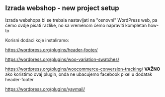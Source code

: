 ## Izrada webshop - new project setup

Izrada webshopa bi se trebala nastavljati na "osnovni" WordPress web, pa ćemo ovdje pisati razlike, no sa vremenom ćemo napraviti kompletan how-to 

Korisni dodaci koje instaliramo: 

https://wordpress.org/plugins/header-footer/

https://wordpress.org/plugins/woo-variation-swatches/

https://wordpress.org/plugins/woocommerce-conversion-tracking/ **VAŽNO** ako koristimo ovaj plugin, onda ne ubacujemo facebook pixel u dodatak header-footer 

https://wordpress.org/plugins/yaymail/
